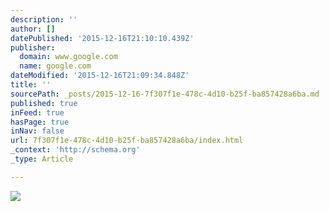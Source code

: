 ```yaml
---
description: ''
author: []
datePublished: '2015-12-16T21:10:10.439Z'
publisher:
  domain: www.google.com
  name: google.com
dateModified: '2015-12-16T21:09:34.848Z'
title: ''
sourcePath: _posts/2015-12-16-7f307f1e-478c-4d10-b25f-ba857428a6ba.md
published: true
inFeed: true
hasPage: true
inNav: false
url: 7f307f1e-478c-4d10-b25f-ba857428a6ba/index.html
_context: 'http://schema.org'
_type: Article

---
```

![](https://encrypted-tbn3.gstatic.com/images?q=tbn:ANd9GcSkTdIDwB_p4WofVFB9nrgPXdXaf97PIlGHZJCQYfsLRPqgSxf_mg)